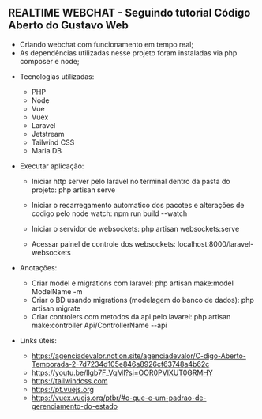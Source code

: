## REALTIME WEBCHAT - Seguindo tutorial Código Aberto do Gustavo Web

- Criando webchat com funcionamento em tempo real;
- As dependências utilizadas nesse projeto foram instaladas via php composer e node;

* Tecnologias utilizadas:
    - PHP
    - Node
    - Vue
    - Vuex
    - Laravel
    - Jetstream
    - Tailwind CSS
    - Maria DB

* Executar aplicação:
    - Iniciar http server pelo laravel no terminal dentro da pasta do projeto: php artisan serve
    - Iniciar o recarregamento automatico dos pacotes e alterações de codigo pelo node watch: npm run build --watch
    - Iniciar o servidor de websockets: php artisan websockets:serve

    - Acessar painel de controle dos websockets: localhost:8000/laravel-websockets

* Anotações:
    - Criar model e migrations com laravel: php artisan make:model ModelName -m
    - Criar o BD usando migrations (modelagem do banco de dados): php artisan migrate
    - Criar controlers com metodos da api pelo lavarel: php artisan make:controller Api/ControllerName --api 

* Links úteis:
    - https://agenciadevalor.notion.site/agenciadevalor/C-digo-Aberto-Temporada-2-7d7234d105e846a8926cf63748a4b62c
    - https://youtu.be/llgb7F_VqMI?si=OOR0PVlXUT0GRMHY
    - https://tailwindcss.com
    - https://pt.vuejs.org
    - https://vuex.vuejs.org/ptbr/#o-que-e-um-padrao-de-gerenciamento-do-estado

